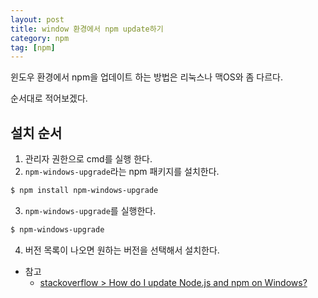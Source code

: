 ```yaml
---
layout: post
title: window 환경에서 npm update하기 
category: npm
tag: [npm] 
---
```


윈도우 환경에서 npm을 업데이트 하는 방법은 리눅스나 맥OS와 좀 다르다. 

순서대로 적어보겠다.

## 설치 순서
1. 관리자 권한으로 cmd를 실행 한다.
2. `npm-windows-upgrade`라는 npm 패키지를 설치한다.
  ```bash
  $ npm install npm-windows-upgrade
  ```
3. `npm-windows-upgrade`를 실행한다.
  ```bash
  $ npm-windows-upgrade
  ```
4. 버전 목록이 나오면 원하는 버전을 선택해서 설치한다.

- 참고
  - [stackoverflow > How do I update Node.js and npm on Windows?](https://stackoverflow.com/questions/18412129/how-do-i-update-node-js-and-npm-on-windows)



